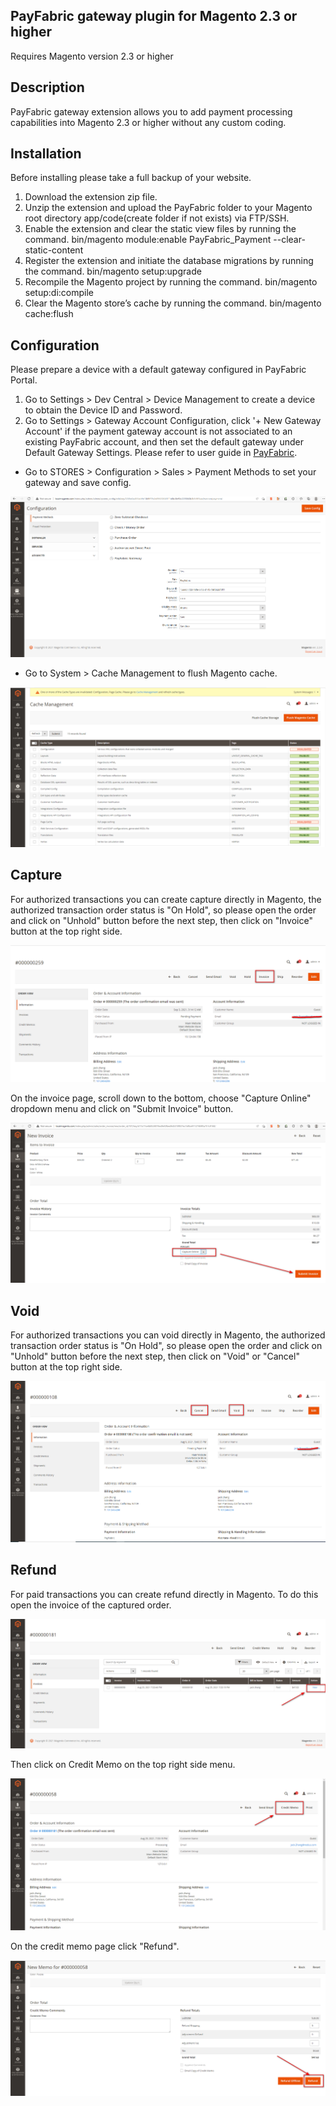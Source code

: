 ﻿## PayFabric gateway plugin for Magento 2.3 or higher
Requires Magento version 2.3 or higher

## Description 
PayFabric gateway extension allows you to add payment processing capabilities into Magento 2.3 or higher without any custom coding.

## Installation 
Before installing please take a full backup of your website.
1. Download the extension zip file.
2. Unzip the extension and upload the PayFabric folder to your Magento root directory app/code(create folder if not exists) via FTP/SSH.
3. Enable the extension and clear the static view files by running the command.
    bin/magento module:enable PayFabric_Payment --clear-static-content
4. Register the extension and initiate the database migrations by running the command.
    bin/magento setup:upgrade
5. Recompile the Magento project by running the command.
    bin/magento setup:di:compile
6. Clear the Magento store’s cache by running the command.
    bin/magento cache:flush

## Configuration
Please prepare a device with a default gateway configured in PayFabric Portal.
1. Go to Settings > Dev Central > Device Management to create a device to obtain the Device ID and Password.
2. Go to Settings > Gateway Account Configuration, click '+ New Gateway Account' if the payment gateway account is not associated to an existing PayFabric account, and then set the default gateway under Default Gateway Settings.
Please refer to user guide in [PayFabric](https://github.com/PayFabric/Portal/blob/master/PayFabric/README.md "PayFabric").


* Go to STORES > Configuration > Sales > Payment Methods to set your gateway and save config.

![image](ScreenShots/setting_admin.png)

* Go to System > Cache Management to flush Magento cache.

![image](ScreenShots/cache_admin.png)

## Capture
For authorized transactions you can create capture directly in Magento, the authorized transaction order status is "On Hold", so please open the order and click on "Unhold" button before the next step, then click on "Invoice" button at the top right side.

![image](ScreenShots/invoice_create_admin.png)

On the invoice page, scroll down to the bottom, choose "Capture Online" dropdown menu and click on "Submit Invoice" button.

![image](ScreenShots/capture_admin.png)

## Void
For authorized transactions you can void directly in Magento, the authorized transaction order status is "On Hold", so please open the order and click on "Unhold" button before the next step, then click on "Void" or "Cancel" button at the top right side.

![image](ScreenShots/void_admin.png)

## Refund
For paid transactions you can create refund directly in Magento. To do this open the invoice of the captured order.

![image](ScreenShots/invoice_admin.png)

Then click on Credit Memo on the top right side menu.

![image](ScreenShots/creditmemo_admin.png)

On the credit memo page click "Refund".

![image](ScreenShots/refund_admin.png)

